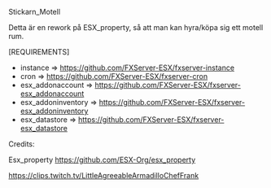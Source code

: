 Stickarn_Motell

Detta är en rework på ESX_property, så att man kan hyra/köpa sig ett motell rum.

[REQUIREMENTS]

- instance => https://github.com/FXServer-ESX/fxserver-instance
- cron => https://github.com/FXServer-ESX/fxserver-cron
- esx_addonaccount => https://github.com/FXServer-ESX/fxserver-esx_addonaccount
- esx_addoninventory => https://github.com/FXServer-ESX/fxserver-esx_addoninventory
- esx_datastore => https://github.com/FXServer-ESX/fxserver-esx_datastore


Credits:

Esx_property https://github.com/ESX-Org/esx_property


https://clips.twitch.tv/LittleAgreeableArmadilloChefFrank
